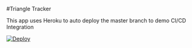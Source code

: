 #Triangle Tracker

This app uses Heroku to auto deploy the master branch to demo CI/CD Integration

<a href="https://heroku.com/deploy?template=https://github.com/justinsmorganHHC/TriangleTracker">
  <img src="https://www.herokucdn.com/deploy/button.svg" alt="Deploy">
</a>
